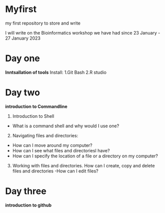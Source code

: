 # Myfirst
my first repository to store and write


I will write on the Bioinformatics workshop we have had since  23 January - 27 January 2023


# Day one
**Inntsallation of tools**
Install:
1.Git Bash
2.R studio

# Day two
**introduction to Commandline**

1. Introduction to Shell
- What is a command shell and why would I use one?
2. Navigating files and directories:
- How can I move around my computer?
- How can I see what files and directoriesI have?
- How can I specify the location of a file or a directory on my computer?

3. Working with files and directories. How can I create, copy and delete files and directories
-How can I edit files?


# Day three

**introduction to github**
